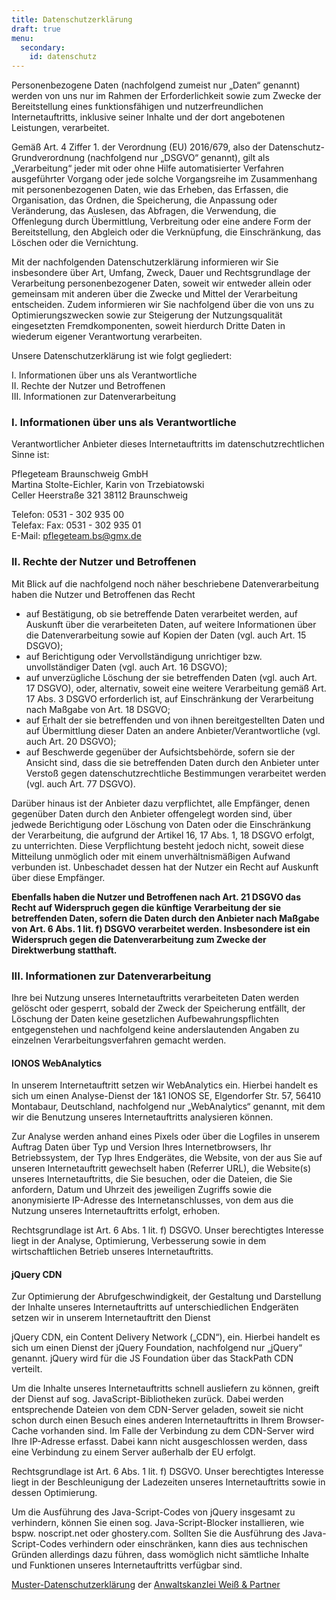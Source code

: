 ```yaml
---
title: Datenschutzerklärung
draft: true
menu:
  secondary:
    id: datenschutz
---
```


Personenbezogene Daten (nachfolgend zumeist nur „Daten“ genannt) werden von uns
nur im Rahmen der Erforderlichkeit sowie zum Zwecke der Bereitstellung eines
funktionsfähigen und nutzerfreundlichen Internetauftritts, inklusive seiner
Inhalte und der dort angebotenen Leistungen, verarbeitet.

Gemäß Art. 4 Ziffer 1. der Verordnung (EU) 2016/679, also der
Datenschutz-Grundverordnung (nachfolgend nur „DSGVO“ genannt), gilt als
„Verarbeitung“ jeder mit oder ohne Hilfe automatisierter Verfahren ausgeführter
Vorgang oder jede solche Vorgangsreihe im Zusammenhang mit personenbezogenen
Daten, wie das Erheben, das Erfassen, die Organisation, das Ordnen, die
Speicherung, die Anpassung oder Veränderung, das Auslesen, das Abfragen, die
Verwendung, die Offenlegung durch Übermittlung, Verbreitung oder eine andere
Form der Bereitstellung, den Abgleich oder die Verknüpfung, die Einschränkung,
das Löschen oder die Vernichtung.

Mit der nachfolgenden Datenschutzerklärung informieren wir Sie insbesondere über
Art, Umfang, Zweck, Dauer und Rechtsgrundlage der Verarbeitung personenbezogener
Daten, soweit wir entweder allein oder gemeinsam mit anderen über die Zwecke und
Mittel der Verarbeitung entscheiden. Zudem informieren wir Sie nachfolgend über
die von uns zu Optimierungszwecken sowie zur Steigerung der Nutzungsqualität
eingesetzten Fremdkomponenten, soweit hierdurch Dritte Daten in wiederum eigener
Verantwortung verarbeiten.

Unsere Datenschutzerklärung ist wie folgt gegliedert:

I. Informationen über uns als Verantwortliche  
II. Rechte der Nutzer und Betroffenen  
III. Informationen zur Datenverarbeitung

### I. Informationen über uns als Verantwortliche

Verantwortlicher Anbieter dieses Internetauftritts im datenschutzrechtlichen
Sinne ist:

Pflegeteam Braunschweig GmbH  
Martina Stolte-Eichler, Karin von Trzebiatowski  
Celler Heerstraße 321
38112 Braunschweig

Telefon: 0531 - 302 935 00  
Telefax: Fax: 0531 - 302 935 01  
E-Mail: pflegeteam.bs@gmx.de

### II. Rechte der Nutzer und Betroffenen

Mit Blick auf die nachfolgend noch näher beschriebene Datenverarbeitung haben
die Nutzer und Betroffenen das Recht

- auf Bestätigung, ob sie betreffende Daten verarbeitet werden, auf Auskunft
  über die verarbeiteten Daten, auf weitere Informationen über die
  Datenverarbeitung sowie auf Kopien der Daten (vgl. auch Art. 15 DSGVO);
- auf Berichtigung oder Vervollständigung unrichtiger bzw. unvollständiger Daten
  (vgl. auch Art. 16 DSGVO);
- auf unverzügliche Löschung der sie betreffenden Daten (vgl. auch Art. 17
  DSGVO), oder, alternativ, soweit eine weitere Verarbeitung gemäß Art. 17 Abs.
  3 DSGVO erforderlich ist, auf Einschränkung der Verarbeitung nach Maßgabe von
  Art. 18 DSGVO;
- auf Erhalt der sie betreffenden und von ihnen bereitgestellten Daten und auf
  Übermittlung dieser Daten an andere Anbieter/Verantwortliche (vgl. auch Art.
  20 DSGVO);
- auf Beschwerde gegenüber der Aufsichtsbehörde, sofern sie der Ansicht sind,
  dass die sie betreffenden Daten durch den Anbieter unter Verstoß gegen
  datenschutzrechtliche Bestimmungen verarbeitet werden (vgl. auch Art. 77
  DSGVO).

Darüber hinaus ist der Anbieter dazu verpflichtet, alle Empfänger, denen
gegenüber Daten durch den Anbieter offengelegt worden sind, über jedwede
Berichtigung oder Löschung von Daten oder die Einschränkung der Verarbeitung,
die aufgrund der Artikel 16, 17 Abs. 1, 18 DSGVO erfolgt, zu unterrichten. Diese
Verpflichtung besteht jedoch nicht, soweit diese Mitteilung unmöglich oder mit
einem unverhältnismäßigen Aufwand verbunden ist. Unbeschadet dessen hat der
Nutzer ein Recht auf Auskunft über diese Empfänger.

**Ebenfalls haben die Nutzer und Betroffenen nach Art. 21 DSGVO das Recht auf
Widerspruch gegen die künftige Verarbeitung der sie betreffenden Daten, sofern
die Daten durch den Anbieter nach Maßgabe von Art. 6 Abs. 1 lit. f) DSGVO
verarbeitet werden. Insbesondere ist ein Widerspruch gegen die Datenverarbeitung
zum Zwecke der Direktwerbung statthaft.**

### III. Informationen zur Datenverarbeitung

Ihre bei Nutzung unseres Internetauftritts verarbeiteten Daten werden gelöscht
oder gesperrt, sobald der Zweck der Speicherung entfällt, der Löschung der Daten
keine gesetzlichen Aufbewahrungspflichten entgegenstehen und nachfolgend keine
anderslautenden Angaben zu einzelnen Verarbeitungsverfahren gemacht werden.

#### IONOS WebAnalytics

In unserem Internetauftritt setzen wir WebAnalytics ein. Hierbei handelt es sich
um einen Analyse-Dienst der 1&1 IONOS SE, Elgendorfer Str. 57, 56410 Montabaur,
Deutschland, nachfolgend nur „WebAnalytics“ genannt, mit dem wir die Benutzung
unseres Internetauftritts analysieren können.

Zur Analyse werden anhand eines Pixels oder über die Logfiles in unserem Auftrag
Daten über Typ und Version Ihres Internetbrowsers, Ihr Betriebssystem, der Typ
Ihres Endgerätes, die Website, von der aus Sie auf unseren Internetauftritt
gewechselt haben (Referrer URL), die Website(s) unseres Internetauftritts, die
Sie besuchen, oder die Dateien, die Sie anfordern, Datum und Uhrzeit des
jeweiligen Zugriffs sowie die anonymisierte IP-Adresse des Internetanschlusses,
von dem aus die Nutzung unseres Internetauftritts erfolgt, erhoben.

Rechtsgrundlage ist Art. 6 Abs. 1 lit. f) DSGVO. Unser berechtigtes Interesse
liegt in der Analyse, Optimierung, Verbesserung sowie in dem wirtschaftlichen
Betrieb unseres Internetauftritts.

#### jQuery CDN

Zur Optimierung der Abrufgeschwindigkeit, der Gestaltung und Darstellung der
Inhalte unseres Internetauftritts auf unterschiedlichen Endgeräten setzen wir in
unserem Internetauftritt den Dienst

jQuery CDN, ein Content Delivery Network („CDN“), ein. Hierbei handelt es sich
um einen Dienst der jQuery Foundation, nachfolgend nur „jQuery“ genannt. jQuery
wird für die JS Foundation über das StackPath CDN verteilt.

Um die Inhalte unseres Internetauftritts schnell ausliefern zu können, greift
der Dienst auf sog. JavaScript-Bibliotheken zurück. Dabei werden entsprechende
Dateien von dem CDN-Server geladen, soweit sie nicht schon durch einen Besuch
eines anderen Internetauftritts in Ihrem Browser-Cache vorhanden sind. Im Falle
der Verbindung zu dem CDN-Server wird Ihre IP-Adresse erfasst. Dabei kann nicht
ausgeschlossen werden, dass eine Verbindung zu einem Server außerhalb der EU
erfolgt.

Rechtsgrundlage ist Art. 6 Abs. 1 lit. f) DSGVO. Unser berechtigtes Interesse
liegt in der Beschleunigung der Ladezeiten unseres Internetauftritts sowie in
dessen Optimierung.

Um die Ausführung des Java-Script-Codes von jQuery insgesamt zu verhindern,
können Sie einen sog. Java-Script-Blocker installieren, wie bspw. noscript.net
oder ghostery.com. Sollten Sie die Ausführung des Java-Script-Codes verhindern
oder einschränken, kann dies aus technischen Gründen allerdings dazu führen,
dass womöglich nicht sämtliche Inhalte und Funktionen unseres Internetauftritts
verfügbar sind.

[Muster-Datenschutzerklärung](https://www.generator-datenschutzerklärung.de) der
[Anwaltskanzlei Weiß & Partner](https://www.ratgeberrecht.eu/datenschutz/datenschutzerklaerung-generator-dsgvo.html)
